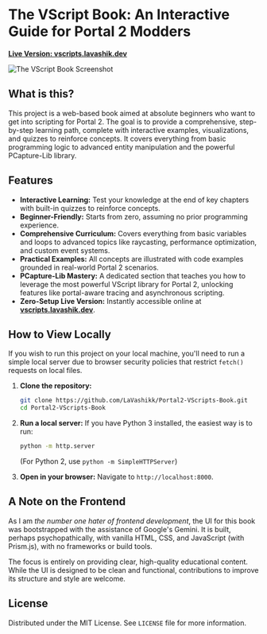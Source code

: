 # The VScript Book: An Interactive Guide for Portal 2 Modders

**[Live Version: vscripts.lavashik.dev](https://vscripts.lavashik.dev)**

![The VScript Book Screenshot](https://i.ibb.co/FqsmdHsd/image.png) 

## What is this?

This project is a web-based book aimed at absolute beginners who want to get into scripting for Portal 2. The goal is to provide a comprehensive, step-by-step learning path, complete with interactive examples, visualizations, and quizzes to reinforce concepts. It covers everything from basic programming logic to advanced entity manipulation and the powerful PCapture-Lib library.


## Features

*   **Interactive Learning:** Test your knowledge at the end of key chapters with built-in quizzes to reinforce concepts.
*   **Beginner-Friendly:** Starts from zero, assuming no prior programming experience.
*   **Comprehensive Curriculum:** Covers everything from basic variables and loops to advanced topics like raycasting, performance optimization, and custom event systems.
*   **Practical Examples:** All concepts are illustrated with code examples grounded in real-world Portal 2 scenarios.
*   **PCapture-Lib Mastery:** A dedicated section that teaches you how to leverage the most powerful VScript library for Portal 2, unlocking features like portal-aware tracing and asynchronous scripting.
*   **Zero-Setup Live Version:** Instantly accessible online at **[vscripts.lavashik.dev](https://vscripts.lavashik.dev)**.

## How to View Locally

If you wish to run this project on your local machine, you'll need to run a simple local server due to browser security policies that restrict `fetch()` requests on local files.

1.  **Clone the repository:**
    ```sh
    git clone https://github.com/LaVashikk/Portal2-VScripts-Book.git
    cd Portal2-VScripts-Book
    ```

2.  **Run a local server:**
    If you have Python 3 installed, the easiest way is to run:
    ```sh
    python -m http.server
    ```
    (For Python 2, use `python -m SimpleHTTPServer`)

3.  **Open in your browser:**
    Navigate to `http://localhost:8000`.


## A Note on the Frontend

As I am *the number one hater of frontend development*, the UI for this book was bootstrapped with the assistance of Google's Gemini. It is built, perhaps psychopathically, with vanilla HTML, CSS, and JavaScript (with Prism.js), with no frameworks or build tools.

The focus is entirely on providing clear, high-quality educational content. While the UI is designed to be clean and functional, contributions to improve its structure and style are welcome.

## License

Distributed under the MIT License. See `LICENSE` file for more information.
